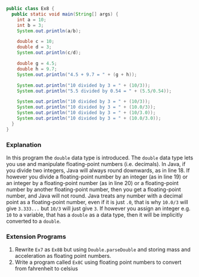 ```java
public class Ex8 {
  public static void main(String[] args) {
    int a = 10;
    int b = 3;
    System.out.println(a/b);

    double c = 10;
    double d = 3;
    System.out.println(c/d);

    double g = 4.5;
    double h = 9.7;
    System.out.println("4.5 + 9.7 = " + (g + h));

    System.out.println("10 divided by 3 = " + (10/3));
    System.out.println("5.5 divided by 0.54 = " + (5.5/0.54));

    System.out.println("10 divided by 3 = " + (10/3));
    System.out.println("10 divided by 3 = " + (10.0/3));
    System.out.println("10 divided by 3 = " + (10/3.0));
    System.out.println("10 divided by 3 = " + (10.0/3.0));
  }
}
```
### Explanation
In this program the `double` data type is introduced. The `double` data type lets you use and manipulate floating-point numbers (i.e. decimals). In Java, if you divide two integers, Java will always round downwards, as in line 18. If however you divide a floating-point number by an integer (as in line 19) or an integer by a floating-point number (as in line 20) or a floating-point number by another floating-point number, then you get a floating-point number, and Java will not round. Java treats any number with a decimal point as a floating-point number, even if it is just `.0`, that is why `10.0/3` will give `3.333...` but `10/3` will just give `3`. If however you assign an integer e.g. `10` to a variable, that has a `double` as a data type, then it will be implicitly converted to a `double`.

### Extension Programs
1. Rewrite `Ex7` as `Ex8B` but using `Double.parseDouble` and storing mass and acceleration as floating point numbers.
2. Write a program called `Ex8C` using floating point numbers to convert from fahrenheit to celsius
